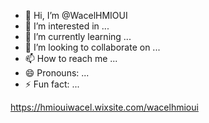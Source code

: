 - 👋 Hi, I’m @WacelHMIOUI
- 👀 I’m interested in ...
- 🌱 I’m currently learning ...
- 💞️ I’m looking to collaborate on ...
- 📫 How to reach me ...
- 😄 Pronouns: ...
- ⚡ Fun fact: ...

https://hmiouiwacel.wixsite.com/wacelhmioui
<!---
WacelHMIOUI/WacelHMIOUI is a ✨ special ✨ repository because its `README.md` (this file) appears on your GitHub profile.
You can click the Preview link to take a look at your changes.
--->
<!DOCTYPE html>
<html lang="en">
<head>
    <meta charset="UTF-8">
    <meta name="viewport" content="width=device-width, initial-scale=1.0">
    <title>Kanban Board</title>
    <style>
        .container {
            display: flex;
            flex-direction: row;
            justify-content: space-around;
            width: 80%;
            margin: 0 auto;
            padding: 20px;
        }

        .column {
            flex: 1;
            border: 1px solid #ccc;
            padding: 20px;
            margin: 20px;
        }

        .card {
            background-color: #fff;
            border: 1px solid #ccc;
            padding: 10px;
            margin: 10px;
            cursor: pointer;
        }

        .card.dragging {
            opacity: 0.5;
        }
    </style>
</head>
<body>
    <div class="container">
        <div class="column" id="todo">
            <h2>To Do</h2>
            <div class="card" draggable="true">
                <p>Create a new task</p>
            </div>
            <div class="card" draggable="true">
                <p>Assign tasks to team members</p>
            </div>
        </div>

        <div class="column" id="in-progress">
            <h2>In Progress</h2>
            <div class="card" draggable="true">
                <p>Implement task 1</p>
            </div>
            <div class="card" draggable="true">
                <p>Review task 2</p>
            </div>
        </div>

        <div class="column" id="done">
            <h2>Done</h2>
            <div class="card">
                <p>Task 1 completed</p>
            </div>
            <div class="card">
                <p>Task 2 reviewed</p>
            </div>
        </div>
    </div>

    <script>
        const columns = document.querySelectorAll('.column');
        const cards = document.querySelectorAll('.card');

        let draggingCard = null;
        let currentColumn = null;

        cards.forEach(card => {
            card.addEventListener('dragstart', (event) => {
                draggingCard = card;
                currentColumn = card.parentNode;
            });

            card.addEventListener('dragend', (event) => {
                draggingCard = null;
                currentColumn = null;
            });
        });

        columns.forEach(column => {
            column.addEventListener('dragover', (event) => {
                event.preventDefault();
            });

            column.addEventListener('drop', (event) => {
                if (draggingCard && column !== currentColumn) {
                    column.appendChild(draggingCard);
                }
            });
        });
    </script>
</body>
</html>
